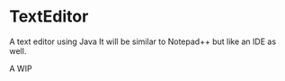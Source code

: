 # TextEditor
A text editor using Java
It will be similar to Notepad++ but like an IDE as well. 

A WIP

